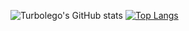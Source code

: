 ![Turbolego's GitHub stats](https://github-readme-stats.vercel.app/api?username=turbolego&show_icons=true&theme=transparent) [![Top Langs](https://github-readme-stats.vercel.app/api/top-langs/?username=turbolego&theme=transparent)](https://github.com/turbolego/github-readme-stats)

